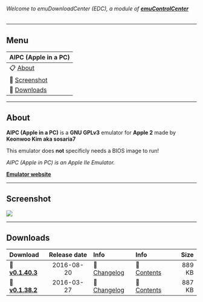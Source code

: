 ###### Welcome to emuDownloadCenter (EDC), a module of [**emuControlCenter**](https://github.com/PhoenixInteractiveNL/emuControlCenter/wiki/)
***
## Menu
| **AIPC (Apple in a PC)** |
|:---------|
| :clipboard: [About](#about) |
| :sunrise: [Screenshot](#screenshot) |
| :floppy_disk: [Downloads](#downloads) |
***
## About
**AIPC (Apple in a PC)** is a **GNU GPLv3** emulator for **Apple 2** made by **Keonwoo Kim aka sosaria7**

This emulator does **not** specificly needs a BIOS image to run!

_AIPC (Apple in PC) is an Apple IIe Emulator._

[**Emulator website**](https://github.com/sosaria7/appleinpc)
***
## Screenshot
![](https://raw.githubusercontent.com/PhoenixInteractiveNL/emuDownloadCenter/master/hooks/aipc/screen.jpg)
***
## Downloads
| Download | Release date  | Info       | Info       | Size       |
|:---------|:-------------:|:-----------|:-----------|-----------:|
| :floppy_disk: [**v0.1.40.3**](https://github.com/PhoenixInteractiveNL/edc-repo0002/raw/master/aipc/0.1.40.3.7z) | 2016-08-20 | :page_facing_up: [Changelog](https://github.com/PhoenixInteractiveNL/edc-repo0002/blob/master/aipc/0.1.40.3_changelog.txt) | :mag_right: [Contents](https://github.com/PhoenixInteractiveNL/edc-repo0002/blob/master/aipc/0.1.40.3_contents.txt) | 889 KB |
| :floppy_disk: [**v0.1.38.2**](https://github.com/PhoenixInteractiveNL/edc-repo0002/raw/master/aipc/0.1.38.2.7z) | 2016-03-27 | :page_facing_up: [Changelog](https://github.com/PhoenixInteractiveNL/edc-repo0002/blob/master/aipc/0.1.38.2_changelog.txt) | :mag_right: [Contents](https://github.com/PhoenixInteractiveNL/edc-repo0002/blob/master/aipc/0.1.38.2_contents.txt) | 887 KB |
